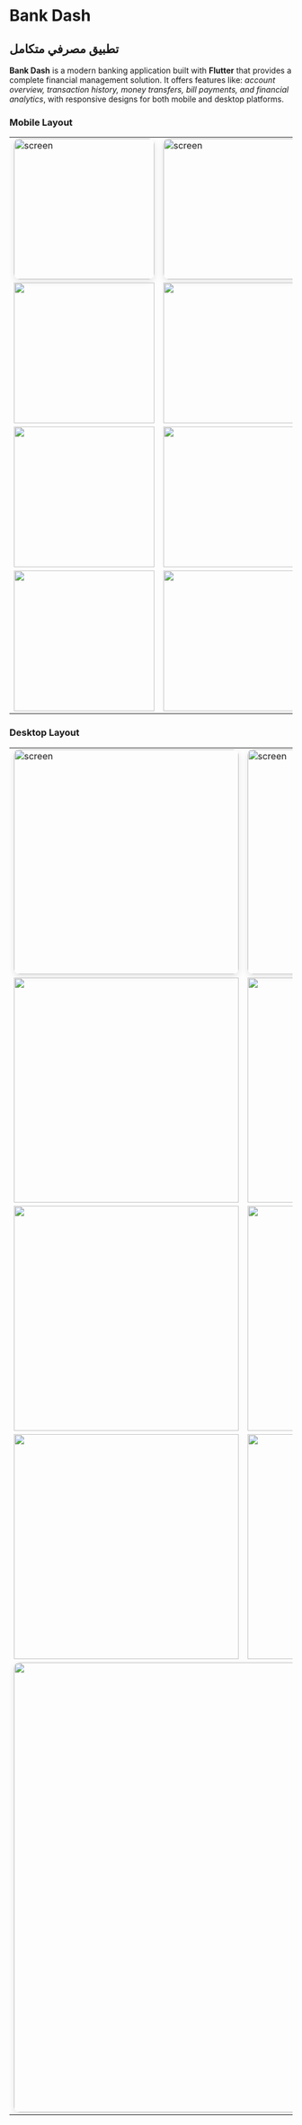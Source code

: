 <h1>Bank Dash</h1>
<h2>تطبيق مصرفي متكامل</h2>
<!-- Description -->
<p>
  <strong>Bank Dash</strong> is a modern banking application built with <strong>Flutter</strong> that provides a complete financial management solution.  
  It offers features like: <em>account overview, transaction history, money transfers, bill payments, and financial analytics</em>, with responsive designs for both mobile and desktop platforms.
</p>
<!-- Mobile Screenshots -->
<h3>Mobile Layout</h3>
<table style="border-spacing: 15px;">
  <tr>
    <td><img width="250px" src="https://github.com/user-attachments/assets/c28c6a3a-6617-4255-b411-93913d3c6514" alt="screen" style="border-radius: 10px; box-shadow: 0 4px 12px rgba(0,0,0,0.1);"></td>
    <td><img width="250px" src="https://github.com/user-attachments/assets/d159a5b1-9098-4a5d-9570-43cd5ada4f47" alt="screen" style="border-radius: 10px; box-shadow: 0 4px 12px rgba(0,0,0,0.1);"></td>
    <td><img width="250px" src="https://github.com/user-attachments/assets/636b1a82-c0be-4660-be27-e61a3d853c40" alt="screen" style="border-radius: 10px; box-shadow: 0 4px 12px rgba(0,0,0,0.1);"></td>
  </tr>
  <tr>
    <td><img width="250px" src="https://github.com/user-attachments/assets/84d23fbc-9a87-4eb3-af2e-9cfe3c49c281"></td>
    <td><img width="250px" src="https://github.com/user-attachments/assets/8bd9f1f0-1582-4f15-96bf-54e2cecc7175"></td>
    <td><img width="250px" src="https://github.com/user-attachments/assets/f2500324-ebbd-4b4e-a7db-11cf8c9e8396"></td>
  </tr>
  <tr>
    <td><img width="250px" src="https://github.com/user-attachments/assets/3add37dd-8580-4f01-8903-03e264cbd34d"></td>
    <td><img width="250px" src="https://github.com/user-attachments/assets/c6a05595-e28a-44b4-9467-eb8c3eb38767"></td>
    <td><img width="250px" src="https://github.com/user-attachments/assets/a79f8220-089f-40d9-ae13-56019ce73544"></td>
  </tr>
  <tr>
    <td><img width="250px" src="https://github.com/user-attachments/assets/84640c83-aff3-462c-b78e-a4f789fff9cc"></td>
    <td><img width="250px" src="https://github.com/user-attachments/assets/85f932a7-7d26-4377-b136-cf5bf8d9cab3"></td>
    <td><img width="250px" src="https://github.com/user-attachments/assets/fa44e2fc-b79f-4ab8-869b-887e6ebe86d9"></td>
  </tr>
</table>

<!-- Desktop Screenshots -->
<h3>Desktop Layout</h3>
<table style="border-spacing: 15px;">
  <tr>
    <td><img width="400px" src="https://github.com/user-attachments/assets/b4089e73-a052-4eea-a188-770fd3e0f7d7" alt="screen" style="border-radius: 10px; box-shadow: 0 4px 12px rgba(0,0,0,0.1);"></td>
    <td><img width="400px" src="https://github.com/user-attachments/assets/e16e3fb7-6c26-4f81-9c26-11e611a894d4" alt="screen" style="border-radius: 10px; box-shadow: 0 4px 12px rgba(0,0,0,0.1);"></td>
  </tr>
  <tr>
    <td><img width="400px" src="https://github.com/user-attachments/assets/95514020-795e-4705-b6df-5ced149834a1"></td>
    <td><img width="400px" src="https://github.com/user-attachments/assets/9085df15-d734-4beb-b37c-902c4de7a9ea"></td>
  </tr>
  <tr>
    <td><img width="400px" src="https://github.com/user-attachments/assets/58212530-cd19-4c1d-96ae-994bf828e885"></td>
    <td><img width="400px" src="https://github.com/user-attachments/assets/b1dfeb83-f813-47cf-9328-ba623a055ed4"></td>
  </tr>
  <tr>
    <td><img width="400px" src="https://github.com/user-attachments/assets/2d1ba27e-ef7f-4c95-8fe7-812e09a0a1c3"></td>
    <td><img width="400px" src="https://github.com/user-attachments/assets/94f72a71-a814-4992-94da-21516007a980"></td>
  </tr>
  <tr>
    <td colspan="2"><img width="800px" src="https://github.com/user-attachments/assets/fb87c574-70e5-42c2-b95b-34d05dec3052" style="border-radius: 10px; box-shadow: 0 4px 12px rgba(0,0,0,0.1);"></td>
  </tr>
</table>
